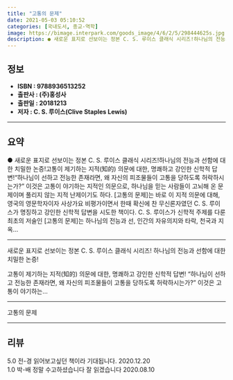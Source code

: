 ```yaml
---
title: "고통의 문제"
date: 2021-05-03 05:10:52
categories: [국내도서, 종교-역학]
image: https://bimage.interpark.com/goods_image/4/6/2/5/298444625s.jpg
description: ● 새로운 표지로 선보이는 정본 C. S. 루이스 클래식 시리즈!하나님의 전능과 선함에 대한 치밀한 논증!고통이 제기하는 지적(知的) 의문에 대한, 명쾌하고 강인한 신학적 답변!“하나님이 선하고 전능한 존재라면, 왜 자신의 피조물들이 고통을 당하도록 허락하시는가?” 이것은 고통이 야기
---
```


## **정보**

- **ISBN : 9788936513252**
- **출판사 : (주)홍성사**
- **출판일 : 20181213**
- **저자 : C. S. 루이스(Clive Staples Lewis)**

------



## **요약**

●  새로운 표지로 선보이는 정본 C. S. 루이스 클래식 시리즈!하나님의 전능과 선함에 대한 치밀한 논증!고통이 제기하는 지적(知的) 의문에 대한, 명쾌하고 강인한 신학적 답변!“하나님이 선하고 전능한 존재라면, 왜 자신의 피조물들이 고통을 당하도록 허락하시는가?” 이것은 고통이 야기하는 지적인 의문으로, 하나님을 믿는 사람들이 고뇌해 온 문제이며 풀리지 않는 지적 난제이기도 하다. [고통의 문제]는 바로 이 지적 의문에 대해, 영국의 영문학자이자 사상가요 비평가이면서 한때 확신에 찬 무신론자였던 C. S. 루이스가 명징하고 강인한 신학적 답변을 시도한 책이다. C. S. 루이스가 신학적 주제를 다룬 최초의 저술인 [고통의 문제]는 하나님의 전능과 선, 인간의 자유의지와 타락, 천국과 지옥...

------

새로운 표지로 선보이는 정본 C. S. 루이스 클래식 시리즈!
하나님의 전능과 선함에 대한 치밀한 논증!

고통이 제기하는 지적(知的) 의문에 대한, 명쾌하고 강인한 신학적 답변!
“하나님이 선하고 전능한 존재라면, 왜 자신의 피조물들이 고통을 당하도록 허락하시는가?” 이것은 고통이 야기하는... 

------


고통의 문제 

------


## **리뷰** 

5.0 전-경 읽어보고싶던 책이라 기대됩니다. 2020.12.20 <br/>1.0 박-배 정말 수고하셨습니다 잘 읽겠습니다  2020.08.10 <br/>